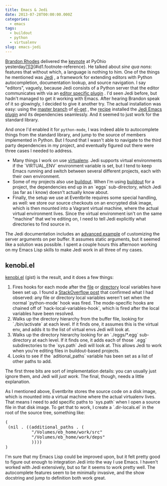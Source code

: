 ```yaml
---
title: Emacs & Jedi
date: 2013-07-28T00:00:00.000Z
categories:
  - emacs
tags:
  - buildout
  - python
  - virtualenv
slug: emacs-jedi
---
```

[Brandon Rhodes][1]  delivered the [keynote][2]  at PyOhio yesterday[[1]][3]{#id1.footnote-reference}. He talked about _sine qua nons_: features that without which, a language is nothing to him. One of the things he mentioned was [Jedi][4] , a framework for extending editors with Python autocompletion, documentation lookup, and source navigation. I say "editors", vaguely, because Jedi consists of a Python server that the editor communicates with via an [editor specific plugin][5] . I'd seen Jedi before, but hadn't managed to get it working with Emacs. After hearing Brandon speak of it so glowingly, I decided to give it another try. The actual installation was easy: using the [master branch][6]  of [el-get][7] , the [recipe][8]  installed the [Jedi Emacs plugin][9]  and its dependencies seamlessly. And it seemed to just work for the standard library.

And once I'd enabled it for `python-mode`, I was indeed able to autocomplete things from the standard library, and jump to the source of members implemented in Python. But I found that I wasn't able to navigate to the third party dependencies in my project, and eventually figured out there were three cases I needed to address.

<ul class="simple">
  <li>
    Many things I work on use <a class="reference external" href="http://www.virtualenv.org/en/latest/">virtualenv</a>. Jedi supports virtual environments if the `VIRTUAL_ENV` environment variable is set, but I tend to keep Emacs running and switch between several different projects, each with their own environment.
  </li>
  <li>
    Some of my projects also use <a class="reference external" href="http://www.buildout.org/en/latest/">buildout</a>. When I'm using <a class="reference external" href="http://www.buildout.org/en/latest/">buildout</a> for a project, the dependencies end up in an `eggs` sub-directory, which Jedi (as far as I know) doesn't actually know about.
  </li>
  <li>
    Finally, the setup we use at Eventbrite requires some special handling, as well: we store our source checkouts on an encrypted disk image, which is then mounted into a Vagrant virtual machine, where the actual virtual environment lives. Since the virtual environment isn't on the same "machine" that we're editing on, I need to tell Jedi explicitly what directories to find source in.
  </li>
</ul>

The Jedi documentation includes an [advanced example][10]  of customizing the server arguments on per buffer. It assumes static arguments, but it seemed like a solution was possible. I spent a couple hours this afternoon working on my Emacs Lisp skills to make Jedi work in all three of my cases.

<div class="section" id="kenobi-el">
  <h2>
    kenobi.el
  </h2>

  <p>
    <a class="reference external" href="https://gist.github.com/nyergler/6100112">kenobi.el</a> (gist) is the result, and it does a few things:
  </p>

  <ol class="arabic simple">
    <li>
      Fires hooks for each mode after the <a class="reference external" href="https://www.gnu.org/software/emacs/manual/html_node/emacs/File-Variables.html">file</a> or <a class="reference external" href="https://www.gnu.org/software/emacs/manual/html_node/emacs/Directory-Variables.html">directory</a> local variables have been set up. I found a <a class="reference external" href="http://stackoverflow.com/questions/5147060/how-can-i-access-directory-local-variables-in-my-major-mode-hooks">StackOverflow post</a> that confirmed what I had observed: any file or directory local variables weren't set when the normal `python-mode` hook was fired. The mode-specific hooks are chained off of `hack-local-variables-hook`, which is fired after the local variables have been resolved.
    </li>
    <li>
      Walks up the directory hierarchy from the buffer file, looking for `./bin/activate` at each level. If it finds one, it assumes this is the virtual env, and adds it to the list of virtual envs Jedi will look at.
    </li>
    <li>
      Walks up the directory hierarchy looking for an `./eggs/*.egg` sub-directory at each level. If it finds one, it adds each of those `.egg` subdirectories to the `sys.path` Jedi will look at. This allows Jedi to work when you're editing files in buildout-based projects.
    </li>
    <li>
      Looks to see if the `aditional_paths` variable has been set as a list of other paths to add.
    </li>
  </ol>

  <p>
    The first three bits are sort of implementation details: you can usually just ignore them, and Jedi will <em>just work</em>. The final, though, needs a little explanation.
  </p>

  <p>
    As I mentioned above, Eventbrite stores the source code on a disk image, which is mounted into a virtual machine where the actual virtualenv lives. That means I need to add specific paths to `sys.path` when I open a source file in that disk image. To get that to work, I create a `.dir-locals.el` in the root of the source tree, something like:
  </p>

  <pre class="literal-block">
(
 (nil . ((additional_paths . (
          "/Volumes/eb_home/work/src"
          "/Volumes/eb_home/work/deps"
          ))))
)
</pre>

  <p>
    I'm sure that my Emacs Lisp could be improved upon, but it felt pretty good to figure out enough to integration Jedi into the way I use Emacs. I haven't worked with Jedi extensively, but so far it seems to work pretty well. The autocomplete features seem to be minimally invasive, and the show docstring and jump to definition both work great.
  </p>


</div>

 [1]: http://rhodesmill.org/brandon/
 [2]: http://pyvideo.org/video/2258/keynote-4
 [3]: #id2
 [4]: http://jedi.jedidjah.ch/en/latest/
 [5]: http://jedi.jedidjah.ch/en/latest/#editor-plugins
 [6]: https://github.com/dimitri/el-get#master-branch
 [7]: https://github.com/dimitri/el-get
 [8]: https://github.com/dimitri/el-get/blob/master/recipes/jedi.rcp
 [9]: http://tkf.github.io/emacs-jedi/latest/
 [10]: http://tkf.github.io/emacs-jedi/latest/#jedi:server-args
